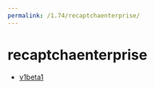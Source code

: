 ```yaml
---
permalink: /1.74/recaptchaenterprise/
---
```


# recaptchaenterprise



* [v1beta1](v1beta1/index.md)